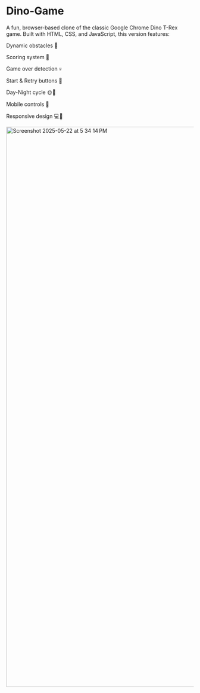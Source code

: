 # Dino-Game
A fun, browser-based clone of the classic Google Chrome Dino T-Rex game.
Built with HTML, CSS, and JavaScript, this version features:

Dynamic obstacles 🌵

Scoring system 🎯

Game over detection 💀

Start & Retry buttons 🔁

Day-Night cycle 🌞🌙

Mobile controls 📱

Responsive design 💻📱

<img width="1499" alt="Screenshot 2025-05-22 at 5 34 14 PM" src="https://github.com/user-attachments/assets/bbb98018-05fa-4068-a5a4-8267aed0742a" />
